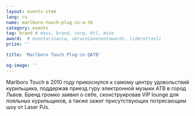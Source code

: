 ```yaml
---
layout: events-item
lang: ru
name: marlboro-touch-plug-in-a-tb
category: events
tag: brand # mass, brand, corp, btl, mice
award:  # eventarizacia, ukrainianeventawards, liderotrasli
prize: ''

title: 'Marlboro Touch Plug-in @ATB'

og-image: ''
---
```


Marlboro Touch в 2010 году прикоснулся к самому центру удовольствий курильщика, поддержав приезд гуру электронной музыки ATB в город Львов. Бренд громко заявил о себе, сконструировав VIP lounge для лояльных курильщиков, а также зажег присутствующих потрясающим шоу от Laser PJs.
